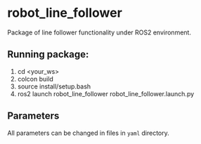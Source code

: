 # robot_line_follower
Package of line follower functionality under ROS2 environment.

## Running package: 
1. cd <your_ws> 
2. colcon build 
3. source install/setup.bash 
4. ros2 launch robot_line_follower robot_line_follower.launch.py 

## Parameters
All parameters can be changed in files in `yaml` directory.
